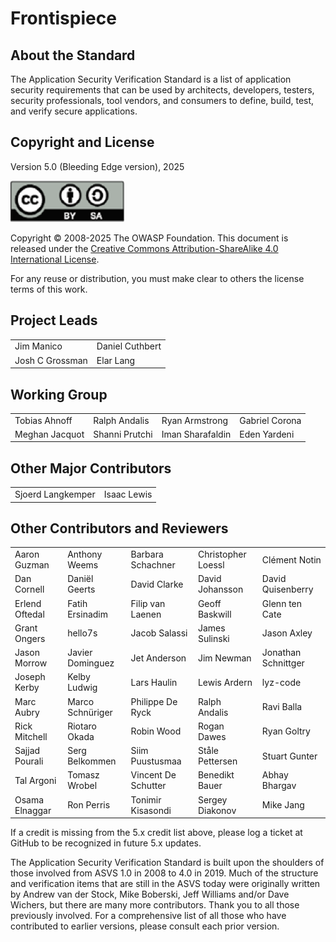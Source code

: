# Frontispiece

## About the Standard

The Application Security Verification Standard is a list of application security requirements that can be used by architects, developers, testers, security professionals, tool vendors, and consumers to define, build, test, and verify secure applications.

## Copyright and License

Version 5.0 (Bleeding Edge version), 2025

![license](../images/license.png)

Copyright © 2008-2025 The OWASP Foundation. This document is released under the [Creative Commons Attribution-ShareAlike 4.0 International License](https://creativecommons.org/licenses/by-sa/4.0/).

For any reuse or distribution, you must make clear to others the license terms of this work.

## Project Leads

|                       |                  |
|---------------------- |----------------- |
| Jim Manico   | Daniel Cuthbert  |
| Josh C Grossman       | Elar Lang      |

## Working Group

|                 |                   |                    |                  |
|---------------- |------------------ |------------------- |----------------- |
| Tobias Ahnoff   | Ralph Andalis     | Ryan Armstrong     | Gabriel Corona   |
| Meghan Jacquot  | Shanni Prutchi    | Iman Sharafaldin   | Eden Yardeni     |

## Other Major Contributors

|                 |                 |
|---------------- |---------------- |
| Sjoerd Langkemper | Isaac Lewis   |

## Other Contributors and Reviewers

|                 |                   |                      |                     |                      |
|---------------- |------------------ |--------------------- |-------------------- |--------------------- |
| Aaron Guzman    | Anthony Weems     | Barbara Schachner    | Christopher Loessl  | Clément Notin        |
| Dan Cornell     | Daniël Geerts     | David Clarke         | David Johansson     | David Quisenberry    |
| Erlend Oftedal  | Fatih Ersinadim   | Filip van Laenen     | Geoff Baskwill      | Glenn ten Cate       |
| Grant Ongers    | hello7s           | Jacob Salassi        | James Sulinski      | Jason Axley          |
| Jason Morrow    | Javier Dominguez  | Jet Anderson         | Jim Newman          | Jonathan Schnittger  |
| Joseph Kerby    | Kelby Ludwig      | Lars Haulin          | Lewis Ardern        | lyz-code             |
| Marc Aubry      | Marco Schnüriger  | Philippe De Ryck     | Ralph Andalis       | Ravi Balla           |
| Rick Mitchell   | Riotaro Okada     | Robin Wood           | Rogan Dawes         | Ryan Goltry          |
| Sajjad Pourali  | Serg Belkommen    | Siim Puustusmaa      | Ståle Pettersen     | Stuart Gunter        |
| Tal Argoni      | Tomasz Wrobel     | Vincent De Schutter  | Benedikt Bauer  | Abhay Bhargav       |
| Osama Elnaggar    | Ron Perris     | Tonimir Kisasondi   | Sergey Diakonov      | Mike Jang |

If a credit is missing from the 5.x credit list above, please log a ticket at GitHub to be recognized in future 5.x updates.

The Application Security Verification Standard is built upon the shoulders of those involved from ASVS 1.0 in 2008 to 4.0 in 2019. Much of the structure and verification items that are still in the ASVS today were originally written by Andrew van der Stock, Mike Boberski, Jeff Williams and/or Dave Wichers, but there are many more contributors. Thank you to all those previously involved. For a comprehensive list of all those who have contributed to earlier versions, please consult each prior version.
